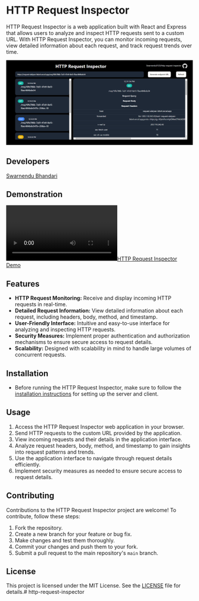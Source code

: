 # HTTP Request Inspector

HTTP Request Inspector is a web application built with React and Express that allows users to analyze and inspect HTTP requests sent to a custom URL. With HTTP Request Inspector, you can monitor incoming requests, view detailed information about each request, and track request trends over time.

![Project Image](./assets/example.png)

## Developers

[Swarnendu Bhandari](https://github.com/Swarnendu0123)

## Demonstration
[![HTTP Request Inspector Demo](./assets/example.mp4)](https://github.com/Bikram-ghuku/request-alalyser/assets/37508038/3a26121a-73e3-4bc4-b686-8eca2fcf894c)

## Features

- **HTTP Request Monitoring:** Receive and display incoming HTTP requests in real-time.
- **Detailed Request Information:** View detailed information about each request, including headers, body, method, and timestamp.
- **User-Friendly Interface:** Intuitive and easy-to-use interface for analyzing and inspecting HTTP requests.
- **Security Measures:** Implement proper authentication and authorization mechanisms to ensure secure access to request details.
- **Scalability:** Designed with scalability in mind to handle large volumes of concurrent requests.

## Installation

- Before running the HTTP Request Inspector, make sure to follow the [installation instructions](https://github.com/Swarnendu0123/http-request-inspector/blob/main/Docs/Installation.md) for setting up the server and client.

## Usage

1. Access the HTTP Request Inspector web application in your browser.
2. Send HTTP requests to the custom URL provided by the application.
3. View incoming requests and their details in the application interface.
4. Analyze request headers, body, method, and timestamp to gain insights into request patterns and trends.
5. Use the application interface to navigate through request details efficiently.
6. Implement security measures as needed to ensure secure access to request details.

## Contributing

Contributions to the HTTP Request Inspector project are welcome! To contribute, follow these steps:

1. Fork the repository.
2. Create a new branch for your feature or bug fix.
3. Make changes and test them thoroughly.
4. Commit your changes and push them to your fork.
5. Submit a pull request to the main repository's `main` branch.

## License

This project is licensed under the MIT License. See the [LICENSE](LICENSE.md) file for details.# http-request-inspector
